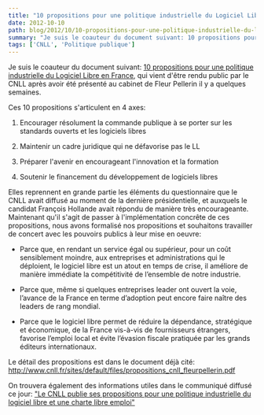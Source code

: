 ```yaml
---
title: "10 propositions pour une politique industrielle du Logiciel Libre en France"
date: 2012-10-10
path: blog/2012/10/10-propositions-pour-une-politique-industrielle-du-logiciel-libre-en-france
summary: "Je suis le coauteur du document suivant: 10 propositions pour une politique industrielle du Logiciel Libre en France, qui vient d'&ecirc;tre rendu public par le CNLL apr&egrave;s avoir &eacute;t&eacute; pr&eacute;sent&eacute; au cabinet de Fleur Pellerin il y a quelques semaines."
tags: ['CNLL', 'Politique publique']
---
```


Je suis le coauteur du document suivant: [10 propositions pour une politique industrielle du Logiciel Libre en France](http://www.cnll.fr/sites/default/files/propositions_cnll_fleurpellerin.pdf), qui vient d'&ecirc;tre rendu public par le CNLL apr&egrave;s avoir &eacute;t&eacute; pr&eacute;sent&eacute; au cabinet de Fleur Pellerin il y a quelques semaines.


Ces 10 propositions s'articulent en 4 axes:

1. Encourager r&eacute;solument la commande publique &agrave; se porter sur les standards ouverts et les logiciels libres

2. Maintenir un cadre juridique qui ne d&eacute;favorise pas le LL

3. Pr&eacute;parer l'avenir en encourageant l'innovation et la formation

4. Soutenir le financement du d&eacute;veloppement de logiciels libres


Elles reprennent en grande partie les &eacute;l&eacute;ments du questionnaire que le CNLL avait diffus&eacute; au moment de la derni&egrave;re pr&eacute;sidentielle, et auxquels le candidat Fran&ccedil;ois Hollande avait r&eacute;pondu de mani&egrave;re tr&egrave;s encourageante. Maintenant qu'il s'agit de passer &agrave; l'impl&eacute;mentation concr&ecirc;te de ces propositions, nous avons formalis&eacute; nos propositions et souhaitons travailler de concert avec les pouvoirs publics &agrave; leur mise en oeuvre:

- Parce que, en rendant un service &eacute;gal ou sup&eacute;rieur, pour un co&ucirc;t sensiblement moindre, aux entreprises et administrations qui le d&eacute;ploient, le logiciel libre est un atout en temps de crise, il am&eacute;liore de mani&egrave;re imm&eacute;diate la comp&eacute;titivit&eacute; de l&rsquo;ensemble de notre industrie.

- Parce que, m&ecirc;me si quelques entreprises leader ont ouvert la voie, l&rsquo;avance de la France en terme d&rsquo;adoption peut encore faire na&icirc;tre des leaders de rang mondial.

- Parce que le logiciel libre permet de r&eacute;duire la d&eacute;pendance, strat&eacute;gique et &eacute;conomique, de la France vis-&agrave;-vis de fournisseurs &eacute;trangers, favorise l&rsquo;emploi local et &eacute;vite l&rsquo;&eacute;vasion fiscale pratiqu&eacute;e par les grands &eacute;diteurs internationaux.


Le d&eacute;tail des propositions est dans le document d&eacute;j&agrave; cit&eacute;:
<http://www.cnll.fr/sites/default/files/propositions_cnll_fleurpellerin.pdf>

On trouvera &eacute;galement des informations utiles dans le communiqu&eacute; diffus&eacute; ce jour: [&quot;Le CNLL publie ses propositions pour une politique industrielle du logiciel libre et une charte libre emploi&quot;](http://www.cnll.fr/sites/default/files/cp_propositions_cnll_fleurpellerin.pdf)


